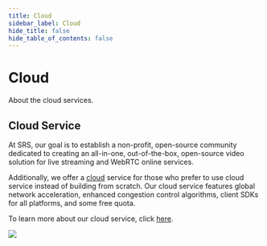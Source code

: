 ```yaml
---
title: Cloud
sidebar_label: Cloud
hide_title: false
hide_table_of_contents: false
---
```


# Cloud

About the cloud services.

## Cloud Service

At SRS, our goal is to establish a non-profit, open-source community dedicated to creating an all-in-one, 
out-of-the-box, open-source video solution for live streaming and WebRTC online services.

Additionally, we offer a [cloud](/docs/v6/doc/cloud) service for those who prefer to use cloud service instead of building from 
scratch. Our cloud service features global network acceleration, enhanced congestion control algorithms, 
client SDKs for all platforms, and some free quota.

To learn more about our cloud service, click [here](/docs/v6/doc/cloud).

![](https://ossrs.io/gif/v1/sls.gif?site=ossrs.io&path=/lts/doc/en/v5/cloud)

